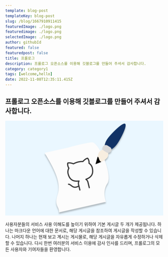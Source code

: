 ```yaml
---
template: blog-post
templateKey: blog-post
slug: /blog/1667910911415
featuredImage: ./logo.png
featuredimage: ./logo.png
selectedImage: ./logo.png
author: githubId
featured: false
featuredpost: false
title: 프롤로그
description: 프롤로그 오픈소스를 이용해 깃블로그를 만들어 주셔서 감사합니다.
category: category1
tags: [welcome,hello]
date: 2022-11-08T12:35:11.415Z
---
```


## 프롤로그 오픈소스를 이용해 깃블로그를 만들어 주셔서 감사합니다.

![logo](./logo.png)

사용자분들의 서비스 사용 이해도를 높이기 위하여 기본 게시글 두 개가 제공됩니다.
하나는 마크다운 언어에 대한 문서로, 해당 게시글을 참조하여 게시글을 작성할 수 있습니다.
나머지 하나는 현재 보고 계시는 게시물로, 해당 게시글을 자유롭게 수정하거나 삭제할 수 있습니다.
다시 한번 여러분의 서비스 이용에 감사 인사를 드리며, 프롤로그의 모든 사용자와 기여자들을 환영합니다.